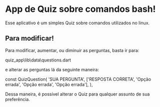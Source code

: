 # App de Quiz sobre comandos bash!

Esse aplicativo é um simples Quiz sobre comandos utilizados no linux.


## Para modificar!

Para modificar, aumentar, ou diminuir as perguntas, basta ir para:

quiz_app\lib\data\questions.dart

e alterar as perguntas lá da seguinte maneira:

const QuizQuestion(
    'SUA PERGUNTA',
    ['RESPOSTA CORRETA', 'Opção errada', 'Opção errada', 'Opção errada'],
  ),

Dessa maneira, é possível alterar o Quiz para qualquer assunto de sua preferência.
